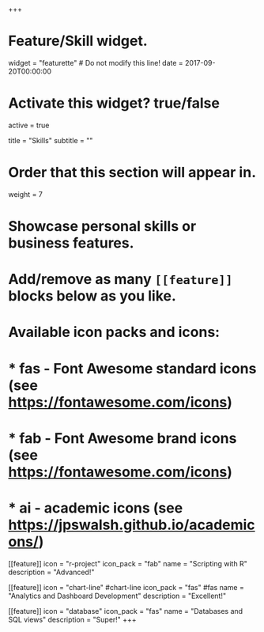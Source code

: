 +++
# Feature/Skill widget.
widget = "featurette"  # Do not modify this line!
date = 2017-09-20T00:00:00

# Activate this widget? true/false
active = true

title = "Skills"
subtitle = ""

# Order that this section will appear in.
weight = 7

# Showcase personal skills or business features.
# 
# Add/remove as many `[[feature]]` blocks below as you like.
# 
# Available icon packs and icons:
# * fas - Font Awesome standard icons (see https://fontawesome.com/icons)
# * fab - Font Awesome brand icons (see https://fontawesome.com/icons)
# * ai - academic icons (see https://jpswalsh.github.io/academicons/)

[[feature]]
  icon = "r-project"
  icon_pack = "fab"
  name = "Scripting with R"
  description = "Advanced!"
  
[[feature]]
  icon = "chart-line" #chart-line
  icon_pack = "fas" #fas
  name = "Analytics and Dashboard Development"
  description = "Excellent!"  
  
[[feature]]
  icon = "database"
  icon_pack = "fas"
  name = "Databases and SQL views"
  description = "Super!"
+++
